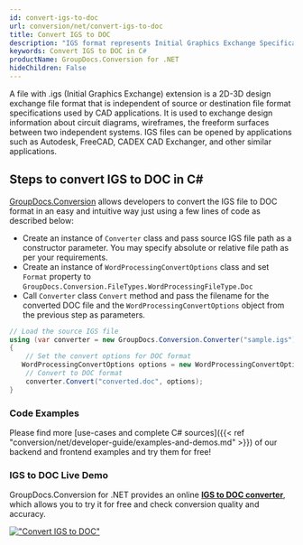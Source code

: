 ```yaml
---
id: convert-igs-to-doc
url: conversion/net/convert-igs-to-doc
title: Convert IGS to DOC
description: "IGS format represents Initial Graphics Exchange Specification (IGES) with .igs extension. Learn how to convert IGS to DOC file programmatically in C# language using GroupDocs.Conversion for .NET library."
keywords: Convert IGS to DOC in C#
productName: GroupDocs.Conversion for .NET
hideChildren: False
---
```


A file with .igs (Initial Graphics Exchange) extension is a 2D-3D design exchange file format that is independent of source or destination file format specifications used by CAD applications. It is used to exchange design information about circuit diagrams, wireframes, the freeform surfaces between two independent systems. IGS files can be opened by applications such as Autodesk, FreeCAD, CADEX CAD Exchanger, and other similar applications.

## Steps to convert IGS to DOC in C#

[GroupDocs.Conversion](https://products.groupdocs.com/conversion/net) allows developers to convert the IGS file to DOC format in an easy and intuitive way just using a few lines of code as described below:

* Create an instance of `Converter` class and pass source IGS file path as a constructor parameter. You may specify absolute or relative file path as per your requirements. 
* Create an instance of `WordProcessingConvertOptions` class and set `Format` property to `GroupDocs.Conversion.FileTypes.WordProcessingFileType.Doc`
* Call `Converter` class `Convert` method and pass the filename for the converted DOC file and the `WordProcessingConvertOptions` object from the previous step as parameters.

```csharp
// Load the source IGS file
using (var converter = new GroupDocs.Conversion.Converter("sample.igs"))
{
    // Set the convert options for DOC format
   WordProcessingConvertOptions options = new WordProcessingConvertOptions { Format = GroupDocs.Conversion.FileTypes.WordProcessingFileType.Doc };
    // Convert to DOC format
    converter.Convert("converted.doc", options);
}
```

### Code Examples

Please find more [use-cases and complete C# sources]({{< ref "conversion/net/developer-guide/examples-and-demos.md" >}}) of our backend and frontend examples and try them for free!

### IGS to DOC Live Demo

GroupDocs.Conversion for .NET provides an online [**IGS to DOC converter**](https://products.groupdocs.app/conversion/igs-to-doc), which allows you to try it for free and check conversion quality and accuracy.

[!["Convert IGS to DOC"](conversion/net/images/convert-to-doc/convert-igs-to-doc.png)](https://products.groupdocs.app/conversion/igs-to-doc)